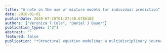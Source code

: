 ```yaml
---
title: "A note on the use of mixture models for individual prediction"
date: 2016-01-01
publishDate: 2020-07-20T01:27:40.678610Z
authors: ["Veronica T Cole", "Daniel J Bauer"]
publication_types: ["2"]
abstract: ""
featured: false
publication: "*Structural equation modeling: a multidisciplinary journal*"
---
```


